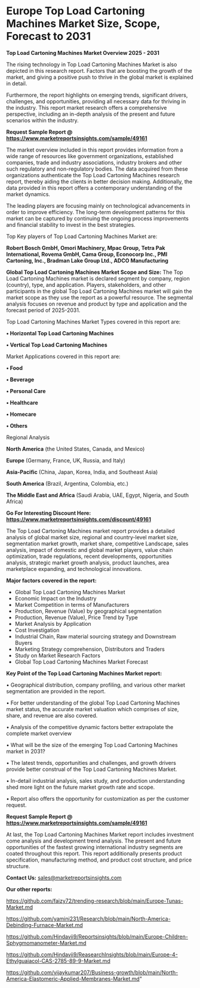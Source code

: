 # Europe Top Load Cartoning Machines Market Size, Scope, Forecast to 2031

<Strong> Top Load Cartoning Machines Market Overview 2025 - 2031</strong>

The rising technology in Top Load Cartoning Machines Market is also depicted in this research report. Factors that are boosting the growth of the market, and giving a positive push to thrive in the global market is explained in detail.

Furthermore, the report highlights on emerging trends, significant drivers, challenges, and opportunities, providing all necessary data for thriving in the industry. This report market research offers a comprehensive perspective, including an in-depth analysis of the present and future scenarios within the industry.

<strong>Request Sample Report @ <a href=https://www.marketreportsinsights.com/sample/49161>https://www.marketreportsinsights.com/sample/49161</a></strong>

The market overview included in this report provides information from a wide range of resources like government organizations, established companies, trade and industry associations, industry brokers and other such regulatory and non-regulatory bodies. The data acquired from these organizations authenticate the Top Load Cartoning Machines research report, thereby aiding the clients in better decision making. Additionally, the data provided in this report offers a contemporary understanding of the market dynamics.

The leading players are focusing mainly on technological advancements in order to improve efficiency. The long-term development patterns for this market can be captured by continuing the ongoing process improvements and financial stability to invest in the best strategies.

Top Key players of Top Load Cartoning Machines Market are:

<strong>Robert Bosch GmbH, Omori Machinery, Mpac Group, Tetra Pak International, Rovema GmbH, Cama Group, Econocorp Inc., PMI Cartoning, Inc., Bradman Lake Group Ltd., ADCO Manufacturing</strong>

<strong><b>Global Top Load Cartoning Machines Market Scope and Size:</b></strong>
The Top Load Cartoning Machines market is declared segment by company, region (country), type, and application. Players, stakeholders, and other participants in the global Top Load Cartoning Machines market will gain the market scope as they use the report as a powerful resource. The segmental analysis focuses on revenue and product by type and application and the forecast period of 2025-2031.

Top Load Cartoning Machines Market Types covered in this report are:

<strong>•  Horizontal Top Load Cartoning Machines

•  Vertical Top Load Cartoning Machines</strong>

Market Applications covered in this report are:

<strong>•  Food

•  Beverage

•  Personal Care

•  Healthcare

•  Homecare

•  Others</strong> 

Regional Analysis

<strong>North America</strong> (the United States, Canada, and Mexico)

<strong>Europe</strong> (Germany, France, UK, Russia, and Italy)

<strong>Asia-Pacific</strong> (China, Japan, Korea, India, and Southeast Asia)

<strong>South America</strong> (Brazil, Argentina, Colombia, etc.)

<strong>The Middle East and Africa</strong> (Saudi Arabia, UAE, Egypt, Nigeria, and South Africa)

<strong>Go For Interesting Discount Here: <a href=https://www.marketreportsinsights.com/discount/49161>https://www.marketreportsinsights.com/discount/49161</a></strong>

The Top Load Cartoning Machines market report provides a detailed analysis of global market size, regional and country-level market size, segmentation market growth, market share, competitive Landscape, sales analysis, impact of domestic and global market players, value chain optimization, trade regulations, recent developments, opportunities analysis, strategic market growth analysis, product launches, area marketplace expanding, and technological innovations.

<strong><b>Major factors covered in the report:</b></strong>
<ul>
  <li>Global Top Load Cartoning Machines Market </li>
  <li>Economic Impact on the Industry</li>
  <li>Market Competition in terms of Manufacturers</li>
  <li>Production, Revenue (Value) by geographical segmentation</li>
  <li>Production, Revenue (Value), Price Trend by Type</li>
  <li>Market Analysis by Application</li>
  <li>Cost Investigation</li>
  <li>Industrial Chain, Raw material sourcing strategy and Downstream Buyers</li>
  <li>Marketing Strategy comprehension, Distributors and Traders</li>
  <li>Study on Market Research Factors</li>
  <li>Global Top Load Cartoning Machines Market Forecast</li>
</ul>

<strong><b>Key Point of the Top Load Cartoning Machines Market report:</b></strong>

• Geographical distribution, company profiling, and various other market segmentation are provided in the report.

• For better understanding of the global Top Load Cartoning Machines market status, the accurate market valuation which comprises of size, share, and revenue are also covered.

• Analysis of the competitive dynamic factors better extrapolate the complete market overview

• What will be the size of the emerging Top Load Cartoning Machines market in 2031?

• The latest trends, opportunities and challenges, and growth drivers provide better construal of the Top Load Cartoning Machines Market.

• In-detail industrial analysis, sales study, and production understanding shed more light on the future market growth rate and scope.

• Report also offers the opportunity for customization as per the customer request.

<strong>Request Sample Report @ <a href=https://www.marketreportsinsights.com/sample/49161>https://www.marketreportsinsights.com/sample/49161</a></strong>

At last, the Top Load Cartoning Machines Market report includes investment come analysis and development trend analysis. The present and future opportunities of the fastest growing international industry segments are coated throughout this report. This report additionally presents product specification, manufacturing method, and product cost structure, and price structure.

<strong>Contact Us:</strong>
sales@marketreportsinsights.com

<strong>Our other reports:</strong>

<a href=https://github.com/faizy72/trending-research/blob/main/Europe-Tunas-Market.md>https://github.com/faizy72/trending-research/blob/main/Europe-Tunas-Market.md</a>

<a href=https://github.com/yamini231/Research/blob/main/North-America-Debinding-Furnace-Market.md>https://github.com/yamini231/Research/blob/main/North-America-Debinding-Furnace-Market.md</a>

<a href=https://github.com/Hindavii9/Reportsinsights/blob/main/Europe-Children-Sphygmomanometer-Market.md>https://github.com/Hindavii9/Reportsinsights/blob/main/Europe-Children-Sphygmomanometer-Market.md</a>

<a href=https://github.com/Hindavii9/ReasearchInsights/blob/main/Europe-4-Ethylguaiacol-CAS-2785-89-9-Market.md>https://github.com/Hindavii9/ReasearchInsights/blob/main/Europe-4-Ethylguaiacol-CAS-2785-89-9-Market.md</a>

<a href=https://github.com/vijaykumar207/Business-growth/blob/main/North-America-Elastomeric-Applied-Membranes-Market.md>https://github.com/vijaykumar207/Business-growth/blob/main/North-America-Elastomeric-Applied-Membranes-Market.md</a>"
